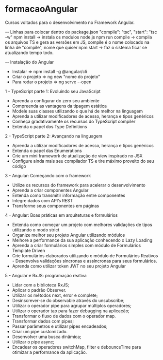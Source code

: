 ﻿# formacaoAngular

Cursos voltados para o desenvolvimento no Framework Angular.

-- Linhas para colocar dentro do package.json
"compile": "tsc",
"start": "tsc -w"
npm install -> instala os modulos node.js
npm run compile -> compila os arquivos TS e gera as versões em JS, compile é o nome colocado na linha de "compile", nome que quiser
npm start -> faz o sistema ficar se atualizando tempo todo.

-- Instalação do Angular 
- Instalar => npm install -g @angular/cli 
- Criar o projeto => ng new "nome do projeto" 
- Para rodar o projeto => ng serve --open

1 - TypeScript parte 1: Evoluindo seu JavaScript 
- Aprenda a configurar do zero seu ambiente 
- Compreenda as vantagens da tipagem estática 
- Modele suas classes utilizando o que há de melhor na linguagem 
- Aprenda a utilizar modificadores de acesso, herança e tipos genéricos 
- Conheça gradativamente os recursos do TypeScript compiler 
- Entenda o papel dos Type Definitions

2 - TypeScript parte 2: Avançando na linguagem 
- Aprenda a utilizar modificadores de acesso, herança e tipos genéricos 
- Entenda o papel das Enumerations 
- Crie um mini framework de atualização de view inspirado no JSX 
- Configure ainda mais seu compilador TS e tire máximo proveito do seu código

3 - Angular: Começando com o framework 
- Utilize os recursos do framework para acelerar o desenvolvimento 
- Aprenda a criar componentes Angular 
- Entenda como transmitir informação entre componentes 
- Integre dados com API’s REST 
- Transforme seus componentes em páginas

4 - Angular: Boas práticas em arquiteturas e formulários 
- Entenda como começar um projeto com melhores validações de tipos utilizando o modo strict 
- Organize melhor seu projeto Angular utilizando módulos 
- Melhore a performance da sua aplicação conhecendo o Lazy Loading 
- Aprenda a criar formulários simples com módulo de Formulários Template Driven 
- Crie formulários elaborados utilizando o módulo de Formulários Reativos - Desenvolva validações síncronas e assíncronas para seus formulários. 
- Aprenda como utilizar token JWT no seu projeto Angular

5 - Angular e RxJS: programação reativa
- Lidar com a biblioteca RxJS;
- Aplicar o padrão Observer.
- Utilizar os métodos next, error e complete;
- Desinscrever-se do observable através do unsubscribe;
- Utilizar o operador pipe para agrupar múltiplos operadores;
- Utilizar o operador tap para fazer debugging na aplicação;
- Transformar o fluxo de dados com o operador map.
- Transformar dados com pipes;
- Passar parâmetros e utilizar pipes encadeados;
- Criar um pipe customizado.
- Desenvolver uma busca dinâmica;
- Utilizar o pipe async;
- Encadear os operadores switchMap, filter e debounceTime para otimizar a performance da aplicação.